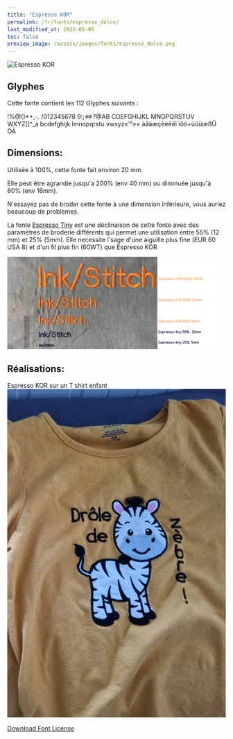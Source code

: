 ```yaml
---
title: "Espresso KOR"
permalink: /fr/fonts/espresso_dolce/
last_modified_at: 2022-05-05
toc: false
preview_image: /assets/images/fonts/espresso_dolce.png
---
```

![Espresso KOR](/assets/images/fonts/espresso_dolce.png)

## Glyphes
Cette fonte contient les 112 Glyphes suivants :

!%@()*+,-.
/012345678
9:;<=>?@AB
CDEFGHIJKL
MNOPQRSTUV
WXYZ[\]^_a
bcdefghijk
lmnopqrstu
vwxyz«'°»×
àâäæçèéêëî
ïôö÷ùûüœßÜ
ÖÄ


	



## Dimensions:

Utilisée à 100%, cette fonte fait environ 20 mm.

Elle peut être agrandie jusqu'a 200% (env 40 mm) ou diminuée jusqu'à 80% (env 16mm).

N'essayez pas de broder cette fonte à une dimension inférieure, vous auriez beaucoup de problèmes. 

La fonte [Espresso Tiny](https://inkstitch.org/fr/fonts/espresso_tiny/) est une déclinaison de cette fonte avec des paramètres de broderie différents qui permet une utilisation entre 55% (12 mm) et 25% (5mm). Elle necessite l'sage d'une aiguille plus fine (EUR 60 USA 8)  et d'un fil plus fin (60WT) que Espresso KOR

![Dimensions Espresso](/assets/images/fonts/Sizing/espressosizing.jpg)

## Réalisations:

Espresso KOR  sur un T shirt  enfant
![EspressoDolce2](/assets/images/fonts/espresso2.jpg)

[Download Font License](https://github.com/inkstitch/inkstitch/tree/main/fonts/espresso_KOR/LICENSE)


